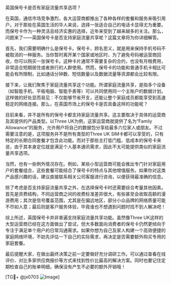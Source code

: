 英国保号卡是否有家庭流量共享选项？

在英国，通信市场竞争激烈，各大运营商都推出了各种各样的套餐和服务来吸引用户。对于那些在英国生活的华人来说，选择一张适合自己的电话卡显得尤为重要。而保号卡作为一种灵活且经济实惠的选择，近年来受到了越来越多的关注。那么，问题来了——英国保号卡是否支持家庭流量共享呢？这篇文章将为你详细解答。

首先，我们需要明确什么是保号卡。保号卡，顾名思义，就是用来保持手机号码不被取消的一种服务。当你暂时离开某个国家或地区时，为了避免号码被运营商回收，你可以购买一张保号卡。这种卡片通常不需要复杂的合约，也没有月租费用，非常适合短期居住或者旅行的人群使用。然而，保号卡的功能和普通手机卡相比可能会有所限制，比如通话分钟数、短信数量以及数据流量等资源都会比较有限。

接下来，让我们聚焦于家庭流量共享这个功能。所谓家庭流量共享，是指多个设备（如智能手机、平板电脑、智能手表等）可以共同使用同一个主账户的数据计划。这样做的好处显而易见：不仅能够节省开支，还能让整个家庭成员都能享受到高速稳定的网络连接。那么，在英国市场上的保号卡是否具备这样的功能呢？

目前来看，并不是所有的保号卡都支持家庭流量共享。这主要取决于具体的运营商及其提供的产品类型。以Three UK为例，这家运营商就提供了名为“Family Allowance”的服务，允许用户将自己的数据包分享给最多六位家人或朋友。不过需要注意的是，这项服务并不是所有类型的Three UK SIM卡都可以享受的，只有特定的长期合同套餐才包含此功能。而对于那些主打低门槛、低成本的保号卡来说，由于其本身定位就是满足个人基本通讯需求，因此不太可能提供类似的家庭流量共享选项。

当然，也有一些例外情况存在。例如，某些小型运营商可能会推出专门针对家庭用户的套餐组合，这些套餐可能结合了保号卡的特点与其他增值服务。如果你对这类产品感兴趣的话，建议直接联系相关公司客服进行咨询，以便获得最准确的信息。

除了考虑是否支持家庭流量共享之外，在选择保号卡时还需要综合考量其他因素。首先是资费结构，不同运营商之间的收费标准差异很大，有些甚至会收取高额的漫游费用；其次是信号覆盖范围，尤其是在偏远地区，部分小众品牌的网络质量可能不尽如人意；最后则是客户服务体验，毕竟谁也不想遇到问题时找不到人解决吧！

综上所述，英国保号卡并非普遍支持家庭流量共享功能。虽然像Three UK这样的大型运营商已经在这方面做出了尝试，但大多数面向消费者的保号卡仍然更倾向于专注于满足单个用户的日常沟通需求。如果你想为自己及家人构建一个高效便捷的家庭网络环境，不妨先评估一下自己的实际需求，再决定是否需要额外购买专用的家庭套餐。

最后提醒大家，在做出最终决策之前一定要做好充分调研工作。可以通过查看在线评价、对比多家供应商报价等方式来找到性价比最高的解决方案。同时也要记住定期检查自己的账单明细，确保没有产生不必要的额外开销哦！

[TG💪+ @jx0703 ![Image](https://github.com/user-attachments/assets/dbca1d08-cadb-493c-b0ec-ad6f7a83f270)]